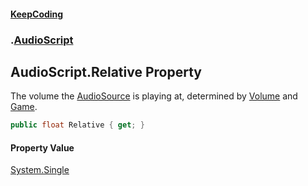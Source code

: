 #### [KeepCoding](index.md 'index')
### [](.md '').[AudioScript](AudioScript.md 'AudioScript')
## AudioScript.Relative Property
The volume the [AudioSource](AudioScript.AudioSource.md 'global::AudioScript.AudioSource') is playing at, determined by [Volume](AudioScript.Volume.md 'global::AudioScript.Volume') and [Game](AudioScript.Game.md 'global::AudioScript.Game').  
```csharp
public float Relative { get; }
```
#### Property Value
[System.Single](https://docs.microsoft.com/en-us/dotnet/api/System.Single 'System.Single')
